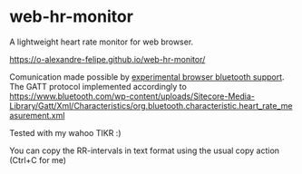 # web-hr-monitor
A lightweight heart rate monitor for web browser.

https://o-alexandre-felipe.github.io/web-hr-monitor/

Comunication made possible by [experimental browser bluetooth support](https://developer.mozilla.org/en-US/docs/Web/API/Bluetooth/requestDevice).
The GATT protocol implemented accordingly to
https://www.bluetooth.com/wp-content/uploads/Sitecore-Media-Library/Gatt/Xml/Characteristics/org.bluetooth.characteristic.heart_rate_measurement.xml

Tested with my wahoo TIKR :)

You can copy the RR-intervals in text format using the usual copy action (Ctrl+C for me)
